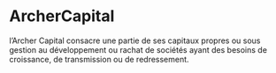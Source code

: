 # ArcherCapital
l’Archer Capital consacre une partie de ses capitaux propres ou sous gestion au développement ou rachat de sociétés ayant des besoins de croissance, de transmission ou de redressement.

